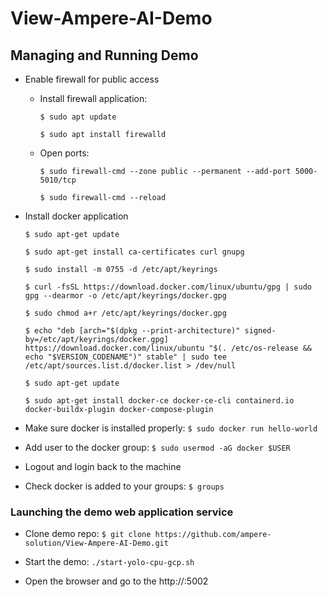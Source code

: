 # View-Ampere-AI-Demo
## Managing and Running Demo

* Enable firewall for public access
    + Install firewall application:
      
       ```$ sudo apt update```
      
       ```$ sudo apt install firewalld```


    + Open ports:

      ```$ sudo firewall-cmd --zone public --permanent --add-port 5000-5010/tcp```
      
      ```$ sudo firewall-cmd --reload```

* Install docker application
  
  ```$ sudo apt-get update```
  
  ```$ sudo apt-get install ca-certificates curl gnupg```

  ```$ sudo install -m 0755 -d /etc/apt/keyrings```

  ```$ curl -fsSL https://download.docker.com/linux/ubuntu/gpg | sudo gpg --dearmor -o /etc/apt/keyrings/docker.gpg```

  ```$ sudo chmod a+r /etc/apt/keyrings/docker.gpg```

  ```$ echo "deb [arch="$(dpkg --print-architecture)" signed-by=/etc/apt/keyrings/docker.gpg] https://download.docker.com/linux/ubuntu "$(. /etc/os-release && echo "$VERSION_CODENAME")" stable" | sudo tee /etc/apt/sources.list.d/docker.list > /dev/null```
         
  ```$ sudo apt-get update```

  ```$ sudo apt-get install docker-ce docker-ce-cli containerd.io docker-buildx-plugin docker-compose-plugin```

+ Make sure docker is installed properly:
     ```$ sudo docker run hello-world```

+ Add user to the docker group:
  ```$ sudo usermod -aG docker $USER```

 + Logout and login back to the machine
 + Check docker is added to your groups:
   ```$ groups```
  
### Launching the demo web application service
* Clone demo repo:
  ```$ git clone https://github.com/ampere-solution/View-Ampere-AI-Demo.git```

* Start the demo:
  ```./start-yolo-cpu-gcp.sh```

* Open the browser and go to the http://<ip-address>:5002
